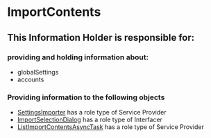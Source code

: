 # ImportContents
## This Information Holder is responsible for:
### providing and holding information about: 
* globalSettings
* accounts
### Providing information to the following objects 
* [SettingsImporter](../ServiceProviders/SettingsImporter.md) has a role type of Service Provider
* [ImportSelectionDialog](../Interfacers/ImportSelectionDialog.md) has a role type of Interfacer
* [ListImportContentsAsyncTask](../ServiceProviders/ListImportContentsAsyncTask.md) has a role type of Service Provider
